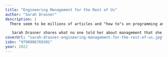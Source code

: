 ```yaml
---
title: "Engineering Management for the Rest of Us"
author: "Sarah Drasner"
description: |
  There seem to be millions of articles and "how to"s on programming and only a handful of resources on Engineering Management- why? It can be very tough for those of us who didn't go into Engineering with the distinct concept that we would become managers, but still want to do our best to support our teams.

   Sarah Drasner shares what no one told her about management that she wished she would have known.
coverUrl: "sarah-drasner-engineering-management-for-the-rest-of-us.jpg"
isbn: "9798986769301"
year: 2022
---
```

